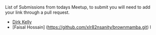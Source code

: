 List of Submissions from todays Meetup, to submit you will need to add your link through a pull request.

* [Dirk Kelly](http://github.com/dirkkelly/dirkkelly.github.com)
* [Faisal Hossain] (https://github.com/xlr82nsanity/brownmamba.git)
l
